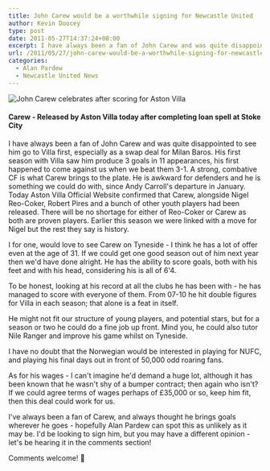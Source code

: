 ```yaml
---
title: John Carew would be a worthwhile signing for Newcastle United
author: Kevin Doocey
type: post
date: 2011-05-27T14:37:24+00:00
excerpt: I have always been a fan of John Carew and was quite disappointed to see him go to Villa first, especially as a swap deal for Milan..
url: /2011/05/27/john-carew-would-be-a-worthwhile-signing-for-newcastle-united/
categories:
  - Alan Pardew
  - Newcastle United News
---
```


![John Carew celebrates after scoring for Aston Villa ](https://www.tynetime.com/wp-content/uploads/2011/05/John-Carew-Aston-Villa-001.jpg "John-Carew-Aston-Villa")

#### Carew - Released by Aston Villa today after completing loan spell at Stoke City

I have always been a fan of John Carew and was quite disappointed to see him go to Villa first, especially as a swap deal for Milan Baros. His first season with Villa saw him produce 3 goals in 11 appearances, his first happened to come against us when we beat them 3-1. A strong, combative CF is what Carew brings to the plate. He is awkward for defenders and he is something we could do with, since  Andy Carroll's departure in January. Today Aston Villa Official Website confirmed that Carew, alongside Nigel Reo-Coker, Robert Pires and a bunch of other youth players had been released. There will be no shortage for either of Reo-Coker or Carew as both are proven players. Earlier this season we were linked with a move for Nigel but the rest they say is history.

I for one, would love to see Carew on Tyneside - I think he has a lot of offer even at the age of 31. If we could get one good season out of him next year then we'd have done alright. He has the ability to score goals, both with his feet and with his head, considering his is all of 6'4.

To be honest, looking at his record at all the clubs he has been with - he has managed to score with everyone of them. From 07-10 he hit double figures for Villa in each season; that alone is a feat in itself.

He might not fit our structure of young players, and potential stars, but for a season or two he could do a fine job up front. Mind you, he could also tutor Nile Ranger and improve his game whilst on Tyneside.

I have no doubt that the Norwegian would be interested in playing for NUFC, and playing his final days out in front of 50,000 odd roaring fans.

As for his wages - I can't imagine he'd demand a huge lot, although it has been known that he wasn't shy of a bumper contract; then again who isn't? If we could agree terms of wages perhaps of £35,000 or so, keep him fit, then this deal could work for us.

I've always been a fan of Carew, and always thought he brings goals wherever he goes - hopefully Alan Pardew can spot this as unlikely as it may be. I'd be looking to sign him, but you may have a different opinion - let's be hearing it in the comments section!

Comments welcome! 🙂
